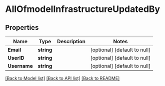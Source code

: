 # AllOfmodelInfrastructureUpdatedBy

## Properties
Name | Type | Description | Notes
------------ | ------------- | ------------- | -------------
**Email** | **string** |  | [optional] [default to null]
**UserID** | **string** |  | [optional] [default to null]
**Username** | **string** |  | [optional] [default to null]

[[Back to Model list]](../README.md#documentation-for-models) [[Back to API list]](../README.md#documentation-for-api-endpoints) [[Back to README]](../README.md)

